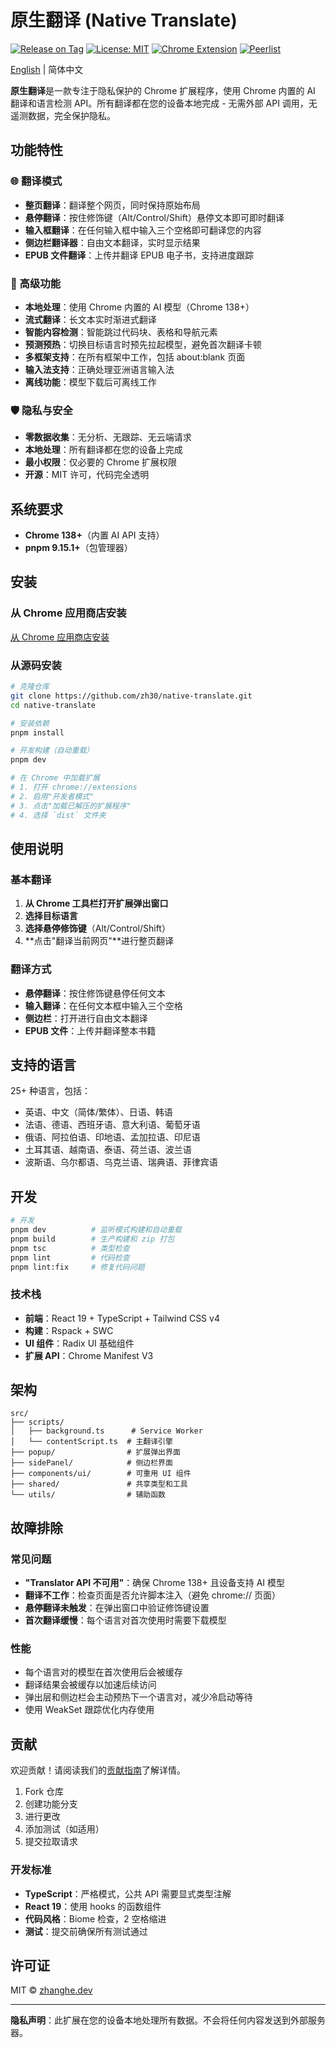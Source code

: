 # 原生翻译 (Native Translate)

[![Release on Tag](https://github.com/zh30/native-translate/actions/workflows/release-on-tag.yml/badge.svg)](https://github.com/zh30/native-translate/actions/workflows/release-on-tag.yml)
[![License: MIT](https://img.shields.io/badge/License-MIT-yellow.svg)](https://opensource.org/licenses/MIT)
[![Chrome Extension](https://img.shields.io/badge/Chrome%20Extension-v2.2.1-brightgreen)](https://chrome.google.com/webstore/detail/native-translate/)
[![Peerlist](https://github-readme-badge.peerlist.io/api/zhanghe)](https://peerlist.io/zhanghe)

[English](./README.md) | 简体中文

**原生翻译**是一款专注于隐私保护的 Chrome 扩展程序，使用 Chrome 内置的 AI 翻译和语言检测 API。所有翻译都在您的设备本地完成 - 无需外部 API 调用，无遥测数据，完全保护隐私。

## 功能特性

### 🌐 翻译模式
- **整页翻译**：翻译整个网页，同时保持原始布局
- **悬停翻译**：按住修饰键（Alt/Control/Shift）悬停文本即可即时翻译
- **输入框翻译**：在任何输入框中输入三个空格即可翻译您的内容
- **侧边栏翻译器**：自由文本翻译，实时显示结果
- **EPUB 文件翻译**：上传并翻译 EPUB 电子书，支持进度跟踪

### 🚀 高级功能
- **本地处理**：使用 Chrome 内置的 AI 模型（Chrome 138+）
- **流式翻译**：长文本实时渐进式翻译
- **智能内容检测**：智能跳过代码块、表格和导航元素
- **预测预热**：切换目标语言时预先拉起模型，避免首次翻译卡顿
- **多框架支持**：在所有框架中工作，包括 about:blank 页面
- **输入法支持**：正确处理亚洲语言输入法
- **离线功能**：模型下载后可离线工作

### 🛡️ 隐私与安全
- **零数据收集**：无分析、无跟踪、无云端请求
- **本地处理**：所有翻译都在您的设备上完成
- **最小权限**：仅必要的 Chrome 扩展权限
- **开源**：MIT 许可，代码完全透明

## 系统要求

- **Chrome 138+**（内置 AI API 支持）
- **pnpm 9.15.1+**（包管理器）

## 安装

### 从 Chrome 应用商店安装
[从 Chrome 应用商店安装](https://chromewebstore.google.com/detail/native-translate-%E2%80%94-privat/npnbioleceelkeepkobjfagfchljkphb/)

### 从源码安装

```bash
# 克隆仓库
git clone https://github.com/zh30/native-translate.git
cd native-translate

# 安装依赖
pnpm install

# 开发构建（自动重载）
pnpm dev

# 在 Chrome 中加载扩展
# 1. 打开 chrome://extensions
# 2. 启用"开发者模式"
# 3. 点击"加载已解压的扩展程序"
# 4. 选择 `dist` 文件夹
```

## 使用说明

### 基本翻译
1. **从 Chrome 工具栏打开扩展弹出窗口**
2. **选择目标语言**
3. **选择悬停修饰键**（Alt/Control/Shift）
4. **点击"翻译当前网页"**进行整页翻译

### 翻译方式
- **悬停翻译**：按住修饰键悬停任何文本
- **输入翻译**：在任何文本框中输入三个空格
- **侧边栏**：打开进行自由文本翻译
- **EPUB 文件**：上传并翻译整本书籍

## 支持的语言

25+ 种语言，包括：
- 英语、中文（简体/繁体）、日语、韩语
- 法语、德语、西班牙语、意大利语、葡萄牙语
- 俄语、阿拉伯语、印地语、孟加拉语、印尼语
- 土耳其语、越南语、泰语、荷兰语、波兰语
- 波斯语、乌尔都语、乌克兰语、瑞典语、菲律宾语

## 开发

```bash
# 开发
pnpm dev          # 监听模式构建和自动重载
pnpm build        # 生产构建和 zip 打包
pnpm tsc          # 类型检查
pnpm lint         # 代码检查
pnpm lint:fix     # 修复代码问题
```

### 技术栈
- **前端**：React 19 + TypeScript + Tailwind CSS v4
- **构建**：Rspack + SWC
- **UI 组件**：Radix UI 基础组件
- **扩展 API**：Chrome Manifest V3

## 架构

```
src/
├── scripts/
│   ├── background.ts      # Service Worker
│   └── contentScript.ts  # 主翻译引擎
├── popup/                # 扩展弹出界面
├── sidePanel/            # 侧边栏界面
├── components/ui/        # 可重用 UI 组件
├── shared/               # 共享类型和工具
└── utils/                # 辅助函数
```

## 故障排除

### 常见问题
- **"Translator API 不可用"**：确保 Chrome 138+ 且设备支持 AI 模型
- **翻译不工作**：检查页面是否允许脚本注入（避免 chrome:// 页面）
- **悬停翻译未触发**：在弹出窗口中验证修饰键设置
- **首次翻译缓慢**：每个语言对首次使用时需要下载模型

### 性能
- 每个语言对的模型在首次使用后会被缓存
- 翻译结果会被缓存以加速后续访问
- 弹出层和侧边栏会主动预热下一个语言对，减少冷启动等待
- 使用 WeakSet 跟踪优化内存使用

## 贡献

欢迎贡献！请阅读我们的[贡献指南](CONTRIBUTING.md)了解详情。

1. Fork 仓库
2. 创建功能分支
3. 进行更改
4. 添加测试（如适用）
5. 提交拉取请求

### 开发标准
- **TypeScript**：严格模式，公共 API 需要显式类型注解
- **React 19**：使用 hooks 的函数组件
- **代码风格**：Biome 检查，2 空格缩进
- **测试**：提交前确保所有测试通过

## 许可证

MIT © [zhanghe.dev](https://zhanghe.dev)

---

**隐私声明**：此扩展在您的设备本地处理所有数据。不会将任何内容发送到外部服务器。
